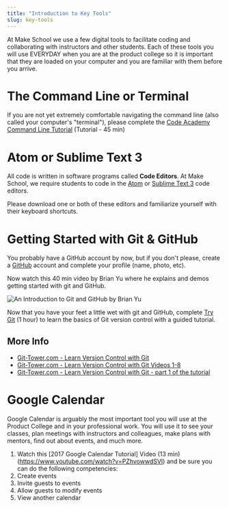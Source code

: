 ```yaml
---
title: "Introduction to Key Tools"
slug: key-tools
---
```


At Make School we use a few digital tools to facilitate coding and collaborating with instructors and other students. Each of these tools you will use EVERYDAY when you are at the product college so it is important that they are loaded on your computer and you are familiar with them before you arrive.

# The Command Line or Terminal

If you are not yet extremely comfortable navigating the command line (also called your computer's "terminal"), please complete the [Code Academy Command Line Tutorial](https://www.codecademy.com/learn/learn-the-command-line) (Tutorial - 45 min)

# Atom or Sublime Text 3

All code is written in software programs called **Code Editors**. At Make School, we require students to code in the [Atom](https://atom.io/) or [Sublime Text 3](https://www.sublimetext.com/3) code editors.

Please download one or both of these editors and familiarize yourself with their keyboard shortcuts.

# Getting Started with Git & GitHub

You probably have a GitHub account by now, but if you don't please, create a [GitHub](https://github.com/) account and complete your profile (name, photo, etc).

Now watch this 40 min video by Brian Yu where he explains and demos getting started with git and GitHub.

![An Introduction to Git and GitHub by Brian Yu](https://www.youtube.com/watch?v=MJUJ4wbFm_A)

Now that you have your feet a little wet with git and GitHub, complete [Try Git](https://try.github.io/levels/1/challenges/1) (1 hour) to learn the basics of Git version control with a guided tutorial.

## More Info

* [Git-Tower.com - Learn Version Control with Git](https://www.git-tower.com/learn/)
* [Git-Tower.com - Learn Version Control with Git Videos 1-8](https://www.git-tower.com/learn/git/videos#episodes)
* [Git-Tower.com - Learn Version Control with Git - part 1 of the tutorial](https://www.git-tower.com/learn/git/ebook/en/command-line/introduction)

# Google Calendar

Google Calendar is arguably the most important tool you will use at the Product College and in your professional work. You will use it to see your classes, plan meetings with instructors and colleagues, make plans with mentors, find out about events, and much more.

1. Watch this [2017 Google Calendar Tutorial] Video (13 min) (https://www.youtube.com/watch?v=PZhvowwdSVI) and be sure you can do the following competencies:
  1. Create events
  1. Invite guests to events
  1. Allow guests to modify events
  1. View another calendar
